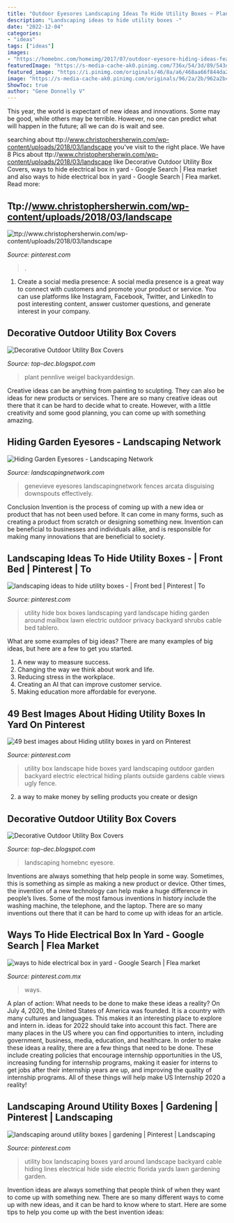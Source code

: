 ```yaml
---
title: "Outdoor Eyesores Landscaping Ideas To Hide Utility Boxes ~ Plant Pennlive Weigel Backyarddesign"
description: "Landscaping ideas to hide utility boxes -"
date: "2022-12-04"
categories:
- "ideas"
tags: ["ideas"]
images:
- "https://homebnc.com/homeimg/2017/07/outdoor-eyesore-hiding-ideas-featured-homebnc.jpg"
featuredImage: "https://s-media-cache-ak0.pinimg.com/736x/54/3d/89/543d897a5155abe2b6e1861b4a8a0d91.jpg"
featured_image: "https://i.pinimg.com/originals/46/8a/a6/468aa66f844da2c17f361dbe2f6bccc9.jpg"
image: "https://s-media-cache-ak0.pinimg.com/originals/96/2a/2b/962a2bcde86473770a842ca0c0a7c0e6.jpg"
ShowToc: true
author: "Gene Donnelly V"
---
```



This year, the world is expectant of new ideas and innovations. Some may be good, while others may be terrible. However, no one can predict what will happen in the future; all we can do is wait and see.

	

		
searching about ttp://www.christophersherwin.com/wp-content/uploads/2018/03/landscape you've visit to the right place. We have 8 Pics about ttp://www.christophersherwin.com/wp-content/uploads/2018/03/landscape like Decorative Outdoor Utility Box Covers, ways to hide electrical box in yard - Google Search | Flea market and also ways to hide electrical box in yard - Google Search | Flea market. Read more:
		
    
## Ttp://www.christophersherwin.com/wp-content/uploads/2018/03/landscape

<img loading=lazy src="https://i.pinimg.com/originals/46/8a/a6/468aa66f844da2c17f361dbe2f6bccc9.jpg" onerror="this.onerror=null;this.src='https://tse2.mm.bing.net/th?id=OIP.QvCnzpglF2RBwTEx6rhQ7QHaFk&amp;pid=15.1';" alt="ttp://www.christophersherwin.com/wp-content/uploads/2018/03/landscape">

_Source: pinterest.com_

>. 

	

1. Create a social media presence: A social media presence is a great way to connect with customers and promote your product or service. You can use platforms like Instagram, Facebook, Twitter, and LinkedIn to post interesting content, answer customer questions, and generate interest in your company.

    
## Decorative Outdoor Utility Box Covers

<img loading=lazy src="https://advancelocal-adapter-image-uploads.s3.amazonaws.com/image.pennlive.com/home/penn-media/width2048/img/gardening/photo/electricboxfrontyardjpg-bf328bab4f3e0caf.jpg" onerror="this.onerror=null;this.src='https://tse3.mm.bing.net/th?id=OIP.C_fG41AsmmFdwZwoM-FL4wHaE7&amp;pid=15.1';" alt="Decorative Outdoor Utility Box Covers">

_Source: top-dec.blogspot.com_

>plant pennlive weigel backyarddesign. 

	

Creative ideas can be anything from painting to sculpting. They can also be ideas for new products or services. There are so many creative ideas out there that it can be hard to decide what to create. However, with a little creativity and some good planning, you can come up with something amazing.

    
## Hiding Garden Eyesores - Landscaping Network

<img loading=lazy src="https://images.landscapingnetwork.com/pictures/images/900x705Max/site_8/fence-screens-genevieve-schmidt-landscape-design-and-fine-maintenance_3643.jpg" onerror="this.onerror=null;this.src='https://tse1.mm.bing.net/th?id=OIP.wmTSQa0S4jJmr0bKuMqdKAHaE8&amp;pid=15.1';" alt="Hiding Garden Eyesores - Landscaping Network">

_Source: landscapingnetwork.com_

>genevieve eyesores landscapingnetwork fences arcata disguising downspouts effectively. 

	

Conclusion
Invention is the process of coming up with a new idea or product that has not been used before. It can come in many forms, such as creating a product from scratch or designing something new. Invention can be beneficial to businesses and individuals alike, and is responsible for making many innovations that are beneficial to society.

    
## Landscaping Ideas To Hide Utility Boxes - | Front Bed | Pinterest | To

<img loading=lazy src="https://s-media-cache-ak0.pinimg.com/736x/54/3d/89/543d897a5155abe2b6e1861b4a8a0d91.jpg" onerror="this.onerror=null;this.src='https://tse1.mm.bing.net/th?id=OIP.RW-Ch4iEs9ggcavyOE6jjwHaFj&amp;pid=15.1';" alt="landscaping ideas to hide utility boxes - | Front bed | Pinterest | To">

_Source: pinterest.com_

>utility hide box boxes landscaping yard landscape hiding garden around mailbox lawn electric outdoor privacy backyard shrubs cable bed tablero. 

	

What are some examples of big ideas?
There are many examples of big ideas, but here are a few to get you started. 
1. A new way to measure success. 
2. Changing the way we think about work and life. 
3. Reducing stress in the workplace. 
4. Creating an AI that can improve customer service. 
5. Making education more affordable for everyone.

    
## 49 Best Images About Hiding Utility Boxes In Yard On Pinterest

<img loading=lazy src="https://s-media-cache-ak0.pinimg.com/736x/69/af/41/69af41e03aa15d5b5b937912725f4ac9--utility-companies-landscaping-ideas.jpg" onerror="this.onerror=null;this.src='https://tse3.mm.bing.net/th?id=OIP.A_-au-j_paI98Vua9kzTSQAAAA&amp;pid=15.1';" alt="49 best images about Hiding utility boxes in yard on Pinterest">

_Source: pinterest.com_

>utility box landscape hide boxes yard landscaping outdoor garden backyard electric electrical hiding plants outside gardens cable views ugly fence. 

	

2. a way to make money by selling products you create or design

    
## Decorative Outdoor Utility Box Covers

<img loading=lazy src="https://homebnc.com/homeimg/2017/07/outdoor-eyesore-hiding-ideas-featured-homebnc.jpg" onerror="this.onerror=null;this.src='https://tse4.mm.bing.net/th?id=OIP.cRUKsDwEbpVZBR4WkMBG1gHaD4&amp;pid=15.1';" alt="Decorative Outdoor Utility Box Covers">

_Source: top-dec.blogspot.com_

>landscaping homebnc eyesore. 

	

Inventions are always something that help people in some way. Sometimes, this is something as simple as making a new product or device. Other times, the invention of a new technology can help make a huge difference in people’s lives. Some of the most famous inventions in history include the washing machine, the telephone, and the laptop. There are so many inventions out there that it can be hard to come up with ideas for an article.

    
## Ways To Hide Electrical Box In Yard - Google Search | Flea Market

<img loading=lazy src="https://i.pinimg.com/originals/a7/7d/12/a77d12590ba1f38c274e3e297f2fe05c.jpg" onerror="this.onerror=null;this.src='https://tse2.mm.bing.net/th?id=OIP.otLcwMVNDksDoiTeEe903gHaK6&amp;pid=15.1';" alt="ways to hide electrical box in yard - Google Search | Flea market">

_Source: pinterest.com.mx_

>ways. 

	

A plan of action: What needs to be done to make these ideas a reality?
On July 4, 2020, the United States of America was founded. It is a country with many cultures and languages. This makes it an interesting place to explore and intern in. ideas for 2022 should take into account this fact. There are many places in the US where you can find opportunities to intern, including government, business, media, education, and healthcare. 
In order to make these ideas a reality, there are a few things that need to be done. These include creating policies that encourage internship opportunities in the US, increasing funding for internship programs, making it easier for interns to get jobs after their internship years are up, and improving the quality of internship programs. All of these things will help make US Internship 2020 a reality!

    
## Landscaping Around Utility Boxes | Gardening | Pinterest | Landscaping

<img loading=lazy src="https://s-media-cache-ak0.pinimg.com/originals/96/2a/2b/962a2bcde86473770a842ca0c0a7c0e6.jpg" onerror="this.onerror=null;this.src='https://tse1.mm.bing.net/th?id=OIP.Tk70PMHd7EXGqulCR4gN5AAAAA&amp;pid=15.1';" alt="landscaping around utility boxes | gardening | Pinterest | Landscaping">

_Source: pinterest.com_

>utility box landscaping boxes yard around landscape backyard cable hiding lines electrical hide side electric florida yards lawn gardening garden. 

	

Invention ideas are always something that people think of when they want to come up with something new. There are so many different ways to come up with new ideas, and it can be hard to know where to start. Here are some tips to help you come up with the best invention ideas:

